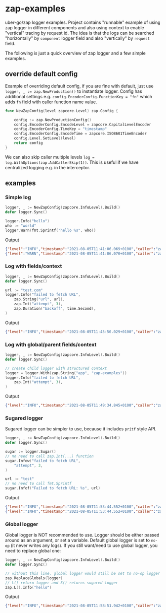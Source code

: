 # zap-examples

uber-go/zap logger examples. Project contains "runnable" example of using zap logger in different components and
also using context to enable "vertical" tracing by request id. The idea is that the logs can be searched "horizontally"
by `component` logger field and also "vertically" by `request` field.

The following is just a quick overview of zap logger and a few simple examples.

## override default config

Example of overriding default config, if you are fine with default, just use `logger, _ := zap.NewProduction()` to
instantiate logger. Config has additional settings e.g. `config.EncoderConfig.FunctionKey = "fn"` which adds `fn` field
with caller function name value.

```go
func NewZapConfig(level zapcore.Level) zap.Config {

    config := zap.NewProductionConfig()
    config.EncoderConfig.EncodeLevel = zapcore.CapitalLevelEncoder
    config.EncoderConfig.TimeKey = "timestamp"
    config.EncoderConfig.EncodeTime = zapcore.ISO8601TimeEncoder
    config.Level.SetLevel(level)
    return config
}
```

We can also skip caller multiple levels `log = log.WithOptions(zap.AddCallerSkip(1))`. This is useful if we have
centralized logging e.g. in the interceptor.

## examples

### Simple log

```go
logger, _ := NewZapConfig(zapcore.InfoLevel).Build()
defer logger.Sync()

logger.Info("hello")
who := "world"
logger.Warn(fmt.Sprintf("hello %s", who))
```

Output
```json
{"level":"INFO","timestamp":"2021-08-05T11:41:06.069+0100","caller":"zap-examples/main.go:14","msg":"hello"}
{"level":"WARN","timestamp":"2021-08-05T11:41:06.070+0100","caller":"zap-examples/main.go:16","msg":"hello world"}
```

### Log with fields/context

```go
logger, _ := NewZapConfig(zapcore.InfoLevel).Build()
defer logger.Sync()

url := "test.com"
logger.Info("failed to fetch URL",
    zap.String("url", url),
    zap.Int("attempt", 3),
    zap.Duration("backoff", time.Second),
)
```

Output
```json
{"level":"INFO","timestamp":"2021-08-05T11:45:50.029+0100","caller":"zap-examples/main.go:19","msg":"failed to fetch URL","url":"test.com","attempt":3,"backoff":1}
```

### Log with global/parent fields/context

```go
logger, _ := NewZapConfig(zapcore.InfoLevel).Build()
defer logger.Sync()

// create child logger with structured context
logger = logger.With(zap.String("app", "zap-examples"))
logger.Info("failed to fetch URL",
    zap.Int("attempt", 3),
)
```

Output
```json
{"level":"INFO","timestamp":"2021-08-05T11:49:34.845+0100","caller":"zap-examples/main.go:17","msg":"failed to fetch URL","app":"zap-examples","attempt":3}
```

### Sugared logger

Sugared logger can be simpler to use, because it includes `pritf` style API.

```go
logger, _ := NewZapConfig(zapcore.InfoLevel).Build()
defer logger.Sync()

sugar := logger.Sugar()
// no need to call zap.Int(...) function
sugar.Infow("failed to fetch URL",
    "attempt", 3,
)

url := "test"
// no need to call fmt.Sprintf
sugar.Infof("Failed to fetch URL: %s", url)
```

Output
```json
{"level":"INFO","timestamp":"2021-08-05T11:53:44.552+0100","caller":"zap-examples/main.go:22","msg":"failed to fetch URL","attempt":3}
{"level":"INFO","timestamp":"2021-08-05T11:53:44.552+0100","caller":"zap-examples/main.go:27","msg":"Failed to fetch URL: test"}
```

### Global logger

Global logger is NOT recommended to use. Logger should be either passed around as an argument, or set a variable.
Default global logger is set to `no-op` (it never writes any logs). If you still want/need to use global logger,
you need to replace global one:

```go
logger, _ := NewZapConfig(zapcore.InfoLevel).Build()
defer logger.Sync()

// without this line, global logger would still be set to no-op logger
zap.ReplaceGlobals(logger)
// L() return logger and S() returns sugared logger
zap.L().Info("hello")
```

Output
```json
{"level":"INFO","timestamp":"2021-08-05T11:58:51.942+0100","caller":"zap-examples/main.go:14","msg":"hello"}
```
